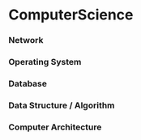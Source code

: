 # ComputerScience


### Network

### Operating System

### Database

### Data Structure / Algorithm

### Computer Architecture
